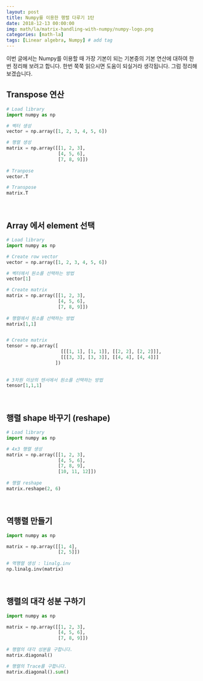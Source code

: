 ```yaml
---
layout: post
title: Numpy를 이용한 행렬 다루기 1탄
date: 2018-12-13 00:00:00
img: math/la/matrix-handling-with-numpy/numpy-logo.png
categories: [math-la] 
tags: [Linear algebra, Numpy] # add tag
---
```


이번 글에서는 Numpy를 이용할 때 가장 기본이 되는 기본중의 기본 연산에 대하여 한번 정리해 보려고 합니다.
한번 쭉쭉 읽으시면 도움이 되실거라 생각됩니다. 그럼 정리해 보겠습니다.

## Transpose 연산

```python
# Load library
import numpy as np

# 벡터 생성
vector = np.array([1, 2, 3, 4, 5, 6])

# 행렬 생성
matrix = np.array([[1, 2, 3],
                   [4, 5, 6],
                   [7, 8, 9]])
                   
# Tranpose 
vector.T                   

# Transpose 
matrix.T
```

<br>

## Array 에서 element 선택

```python
# Load library
import numpy as np

# Create row vector
vector = np.array([1, 2, 3, 4, 5, 6])

# 벡터에서 원소를 선택하는 방법
vector[1]

# Create matrix
matrix = np.array([[1, 2, 3],
                   [4, 5, 6],
                   [7, 8, 9]])
                   
# 행렬에서 원소를 선택하는 방법
matrix[1,1]


# Create matrix
tensor = np.array([
                    [[[1, 1], [1, 1]], [[2, 2], [2, 2]]],
                    [[[3, 3], [3, 3]], [[4, 4], [4, 4]]]
                  ])
                  
                  
# 3차원 이상의 텐서에서 원소를 선택하는 방법
tensor[1,1,1]

```

<br>

## 행렬 shape 바꾸기 (reshape)

```python
# Load library
import numpy as np

# 4x3 행렬 생성
matrix = np.array([[1, 2, 3],
                   [4, 5, 6],
                   [7, 8, 9],
                   [10, 11, 12]])
                   
# 행렬 reshape
matrix.reshape(2, 6)
```

<br>

## 역행렬 만들기

```python
import numpy as np

matrix = np.array([[1, 4],
                   [2, 5]])
                   
# 역행렬 생성 : linalg.inv
np.linalg.inv(matrix)

```

<br>

## 행렬의 대각 성분 구하기

```python
import numpy as np

matrix = np.array([[1, 2, 3],
                   [4, 5, 6],
                   [7, 8, 9]])
                   
# 행렬의 대각 성분을 구합니다.
matrix.diagonal()

# 행렬의 Trace를 구합니다.
matrix.diagonal().sum()

```